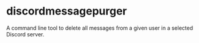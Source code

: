 # discordmessagepurger
A command line tool to delete all messages from a given user in a selected Discord server.
